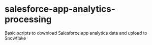 # salesforce-app-analytics-processing
Basic scripts to download Salesforce app analytics data and upload to Snowflake
